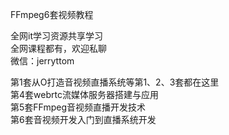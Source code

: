 FFmpeg6套视频教程

全网it学习资源共享学习<br>全网课程都有，欢迎私聊<br>微信：jerryttom<br>

第1套从O打造音视频直播系统等第1、2、3套都在这里<br> 第4套webrtc流媒体服务器搭建与应用<br> 第5套FFmpeg音视频直播开发技术<br> 第6套音视频开发入门到直播系统开发